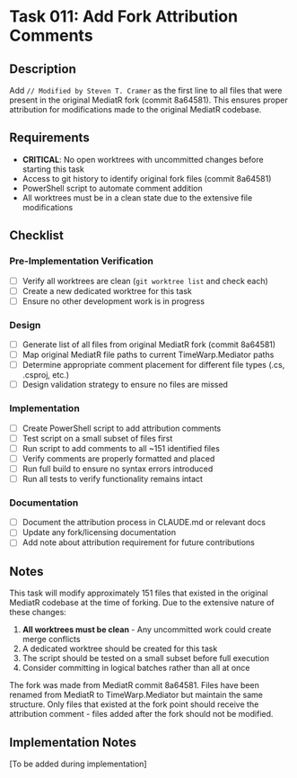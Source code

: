 # Task 011: Add Fork Attribution Comments

## Description

Add `// Modified by Steven T. Cramer` as the first line to all files that were present in the original MediatR fork (commit 8a64581). This ensures proper attribution for modifications made to the original MediatR codebase.

## Requirements

- **CRITICAL**: No open worktrees with uncommitted changes before starting this task
- Access to git history to identify original fork files (commit 8a64581)
- PowerShell script to automate comment addition
- All worktrees must be in a clean state due to the extensive file modifications

## Checklist

### Pre-Implementation Verification
- [ ] Verify all worktrees are clean (`git worktree list` and check each)
- [ ] Create a new dedicated worktree for this task
- [ ] Ensure no other development work is in progress

### Design
- [ ] Generate list of all files from original MediatR fork (commit 8a64581)
- [ ] Map original MediatR file paths to current TimeWarp.Mediator paths
- [ ] Determine appropriate comment placement for different file types (.cs, .csproj, etc.)
- [ ] Design validation strategy to ensure no files are missed

### Implementation
- [ ] Create PowerShell script to add attribution comments
- [ ] Test script on a small subset of files first
- [ ] Run script to add comments to all ~151 identified files
- [ ] Verify comments are properly formatted and placed
- [ ] Run full build to ensure no syntax errors introduced
- [ ] Run all tests to verify functionality remains intact

### Documentation
- [ ] Document the attribution process in CLAUDE.md or relevant docs
- [ ] Update any fork/licensing documentation
- [ ] Add note about attribution requirement for future contributions

## Notes

This task will modify approximately 151 files that existed in the original MediatR codebase at the time of forking. Due to the extensive nature of these changes:

1. **All worktrees must be clean** - Any uncommitted work could create merge conflicts
2. A dedicated worktree should be created for this task
3. The script should be tested on a small subset before full execution
4. Consider committing in logical batches rather than all at once

The fork was made from MediatR commit 8a64581. Files have been renamed from MediatR to TimeWarp.Mediator but maintain the same structure. Only files that existed at the fork point should receive the attribution comment - files added after the fork should not be modified.

## Implementation Notes

[To be added during implementation]